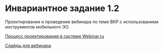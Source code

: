 # Инвариантное задание 1.2

Проектирование и проведение вебинара по теме ВКР с использованием инструментов мобильного ЭО.

[Процесс проектирования в системе Webinar.ru](https://docs.google.com/document/d/1ASsjmgGhW9Kw__vD5UAsZL5kcoZdB_JRBzYyVeEFiIE/edit?usp=sharing)

[Слайды для вебинара](https://docs.google.com/presentation/d/10y2hneWn4cYHy7wWMBvUPTCXPdMYEJZWlFGQtWoYq1w/edit?usp=sharing)

